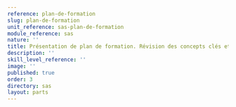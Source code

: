 ```yaml
---
reference: plan-de-formation
slug: plan-de-formation
unit_reference: sas-plan-de-formation
module_reference: sas
nature: ''
title: Présentation de plan de formation. Révision des concepts clés et mise en pratique
description: ''
skill_level_reference: ''
image: ''
published: true
order: 3
directory: sas
layout: parts
---
```

